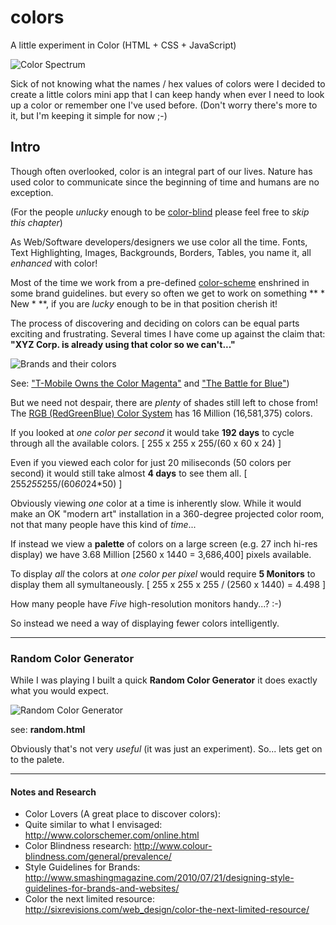colors
======

A little experiment in Color (HTML + CSS + JavaScript)

![Color Spectrum](https://raw.github.com/nelsonic/colors/master/screenshots/Color-spectrum-thin.png "Color spectrum")

Sick of not knowing what the names / hex values of colors were I decided to create a little colors mini app that I can keep handy when ever I need to look up a color or remember one I've used before. (Don't worry there's more to it, but I'm keeping it simple for now ;-)

## Intro

Though often overlooked, color is an integral part of our lives.
Nature has used color to communicate since the beginning of time and humans are no exception.

(For the people *unlucky* enough to be 
[color-blind](http://en.wikipedia.org/wiki/Color_blindness) 
please feel free to *skip this chapter*)

As Web/Software developers/designers we use color all the time.
Fonts, Text Highlighting, Images, Backgrounds, Borders, Tables, you name it, all *enhanced* with color!

Most of the time we work from a pre-defined 
[color-scheme](http://en.wikipedia.org/wiki/Color_scheme) 
enshrined in some brand guidelines.
but every so often we get to work on something ** * New * **, 
if you are *lucky* enough to be in that position cherish it!

The process of discovering and deciding on colors can be
equal parts exciting and frustrating. 
Several times I have come up against the claim that:
**"XYZ Corp. is already using that color so we can't..."**

![Brands and their colors](http://images.sixrevisions.com/2009/11/10-03_brand_colors.png "Brand Colors")

See: ["T-Mobile Owns the Color Magenta"](http://www.colourlovers.com/blog/2007/11/04/beware-t-mobile-owns-the-color-magenta/)
and ["The Battle for Blue"](http://farm1.staticflickr.com/29/56867986_29aa1a3973_o.jpg))

But we need not despair, there are *plenty* of shades still left to chose from!
The [RGB (RedGreenBlue) Color System](http://en.wikipedia.org/wiki/RGB_color_model) has 16 Million (16,581,375) colors. 

If you looked at *one color per second* it would take **192 days** to cycle through all the available colors. [ 255 x 255 x 255/(60 x 60 x 24) ]

Even if you viewed each color for just 20 miliseconds (50 colors per second) it would still take almost **4 days** to see them all. [ 255*255*255/(60*60*24*50) ]

Obviously viewing *one* color at a time is inherently slow. 
While it would make an OK "modern art" installation 
in a 360-degree projected color room, 
not that many people have this kind of *time*...

If instead we view a **palette** of colors on a large screen (e.g. 27 inch hi-res display) we have 3.68 Million [2560 x 1440 = 3,686,400] pixels available. 

To display *all* the colors at *one color per pixel*
would require **5 Monitors** to display them all symultaneously. 
[ 255 x 255 x 255 / (2560 x 1440) = 4.498 ]

How many people have *Five* high-resolution monitors handy...? :-)

So instead we need a way of displaying fewer colors intelligently.



- - -

### Random Color Generator

While I was playing I built a quick **Random Color Generator** 
it does exactly what you would expect. 

![Random Color Generator](https://raw.github.com/nelsonic/colors/master/screenshots/random-color-generator.png "A Simple Random Color Generator!")

see: **random.html**

Obviously that's not very *useful* (it was just an experiment). 
So... lets get on to the palete.


- - -

#### Notes and Research

- Color Lovers (A great place to discover colors): 
- Quite similar to what I envisaged: http://www.colorschemer.com/online.html
- Color Blindness research: http://www.colour-blindness.com/general/prevalence/
- Style Guidelines for Brands: http://www.smashingmagazine.com/2010/07/21/designing-style-guidelines-for-brands-and-websites/
- Color the next limited resource: http://sixrevisions.com/web_design/color-the-next-limited-resource/
